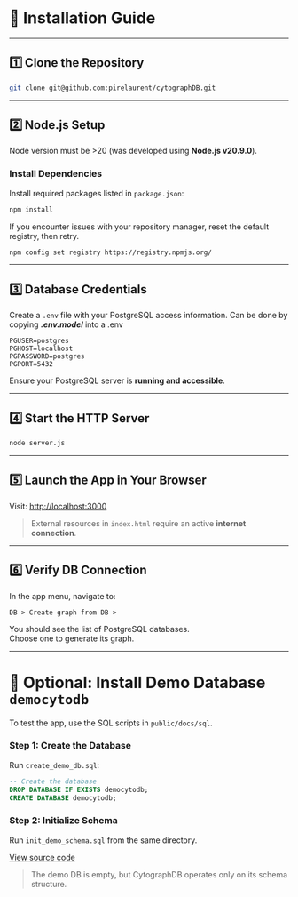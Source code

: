 # 🚀 Installation Guide

---

## 1️⃣ Clone the Repository

```bash
git clone git@github.com:pirelaurent/cytographDB.git
```

---

## 2️⃣ Node.js Setup

Node version must be >20  (was developed using **Node.js v20.9.0**).

### Install Dependencies

Install required packages listed in `package.json`:

```bash
npm install
```

If you encounter issues with your repository manager, reset the default registry, then retry. 

```bash
npm config set registry https://registry.npmjs.org/
```

---

## 3️⃣ Database Credentials

Create a `.env` file with your PostgreSQL access information. 
Can be done by copying ***.env.model*** into a .env 

```env
PGUSER=postgres
PGHOST=localhost
PGPASSWORD=postgres
PGPORT=5432
```

Ensure your PostgreSQL server is **running and accessible**.

---

## 4️⃣ Start the HTTP Server

```bash
node server.js
```

---

## 5️⃣ Launch the App in Your Browser

Visit: [http://localhost:3000](http://localhost:3000)

> External resources in `index.html` require an active **internet connection**.

---

## 6️⃣ Verify DB Connection

In the app menu, navigate to:

```
DB > Create graph from DB >
```

You should see the list of PostgreSQL databases.  
Choose one to generate its graph.

---

# 🧪 Optional: Install Demo Database `democytodb`

To test the app, use the SQL scripts in `public/docs/sql`.

### Step 1: Create the Database

Run `create_demo_db.sql`:

```sql
-- Create the database
DROP DATABASE IF EXISTS democytodb;
CREATE DATABASE democytodb;
```

### Step 2: Initialize Schema

Run `init_demo_schema.sql` from the same directory.

[View source code](./sql/init_demo_schema.sql)

> The demo DB is empty, but CytographDB operates only on its schema structure.
